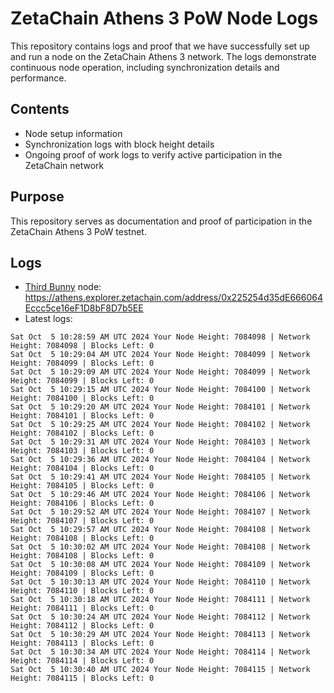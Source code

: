 # ZetaChain Athens 3 PoW Node Logs
This repository contains logs and proof that we have successfully set up and run a node on the ZetaChain Athens 3 network. The logs demonstrate continuous node operation, including synchronization details and performance.

## Contents
- Node setup information
- Synchronization logs with block height details
- Ongoing proof of work logs to verify active participation in the ZetaChain network

## Purpose
This repository serves as documentation and proof of participation in the ZetaChain Athens 3 PoW testnet.

## Logs

- [Third Bunny](https://thirdbunny.xyz/) node: https://athens.explorer.zetachain.com/address/0x225254d35dE666064Eccc5ce16eF1D8bF8D7b5EE
- Latest logs:
```
Sat Oct  5 10:28:59 AM UTC 2024 Your Node Height: 7084098 | Network Height: 7084098 | Blocks Left: 0
Sat Oct  5 10:29:04 AM UTC 2024 Your Node Height: 7084099 | Network Height: 7084099 | Blocks Left: 0
Sat Oct  5 10:29:09 AM UTC 2024 Your Node Height: 7084099 | Network Height: 7084099 | Blocks Left: 0
Sat Oct  5 10:29:15 AM UTC 2024 Your Node Height: 7084100 | Network Height: 7084100 | Blocks Left: 0
Sat Oct  5 10:29:20 AM UTC 2024 Your Node Height: 7084101 | Network Height: 7084101 | Blocks Left: 0
Sat Oct  5 10:29:25 AM UTC 2024 Your Node Height: 7084102 | Network Height: 7084102 | Blocks Left: 0
Sat Oct  5 10:29:31 AM UTC 2024 Your Node Height: 7084103 | Network Height: 7084103 | Blocks Left: 0
Sat Oct  5 10:29:36 AM UTC 2024 Your Node Height: 7084104 | Network Height: 7084104 | Blocks Left: 0
Sat Oct  5 10:29:41 AM UTC 2024 Your Node Height: 7084105 | Network Height: 7084105 | Blocks Left: 0
Sat Oct  5 10:29:46 AM UTC 2024 Your Node Height: 7084106 | Network Height: 7084106 | Blocks Left: 0
Sat Oct  5 10:29:52 AM UTC 2024 Your Node Height: 7084107 | Network Height: 7084107 | Blocks Left: 0
Sat Oct  5 10:29:57 AM UTC 2024 Your Node Height: 7084108 | Network Height: 7084108 | Blocks Left: 0
Sat Oct  5 10:30:02 AM UTC 2024 Your Node Height: 7084108 | Network Height: 7084108 | Blocks Left: 0
Sat Oct  5 10:30:08 AM UTC 2024 Your Node Height: 7084109 | Network Height: 7084109 | Blocks Left: 0
Sat Oct  5 10:30:13 AM UTC 2024 Your Node Height: 7084110 | Network Height: 7084110 | Blocks Left: 0
Sat Oct  5 10:30:18 AM UTC 2024 Your Node Height: 7084111 | Network Height: 7084111 | Blocks Left: 0
Sat Oct  5 10:30:24 AM UTC 2024 Your Node Height: 7084112 | Network Height: 7084112 | Blocks Left: 0
Sat Oct  5 10:30:29 AM UTC 2024 Your Node Height: 7084113 | Network Height: 7084113 | Blocks Left: 0
Sat Oct  5 10:30:34 AM UTC 2024 Your Node Height: 7084114 | Network Height: 7084114 | Blocks Left: 0
Sat Oct  5 10:30:40 AM UTC 2024 Your Node Height: 7084115 | Network Height: 7084115 | Blocks Left: 0
```
